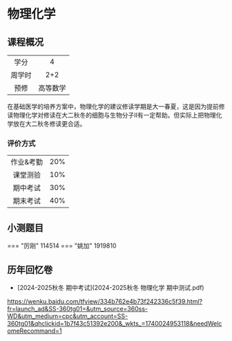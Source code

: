 # 物理化学

## 课程概况

|||
| :---: | :---: |
| 学分 | 4 |
| 周学时 | 2+2 |
| 预修 | 高等数学 |

在基础医学的培养方案中，物理化学的建议修读学期是大一春夏，这是因为提前修读物理化学对修读在大二秋冬的细胞与生物分子Ⅱ有一定帮助。但实际上把物理化学放在大二秋冬修读更合适。

### 评价方式

|||
| :---: | :---: |
| 作业&考勤 | 20% |
| 课堂测验 | 10% |
| 期中考试 | 30% |
| 期末考试 | 40% |

## 小测题目
=== "厉刚"
    114514
=== "姚加"
    1919810

## 历年回忆卷
- [2024-2025秋冬 期中考试](2024-2025秋冬 物理化学 期中测试.pdf)




https://wenku.baidu.com/tfview/334b762e4b73f242336c5f39.html?fr=launch_ad&SS-360tg01=&utm_source=360ss-WD&utm_medium=cpc&utm_account=SS-360tg01&qhclickid=1b7f43c51392e200&_wkts_=1740024953118&needWelcomeRecommand=1